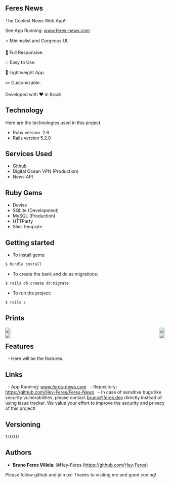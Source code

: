 ## Feres News

The Coolest News Web App!!

See App Running: www.feres-news.com

⭐ Minimalist and Gorgeous UI.

📱 Full Responsive.

💡 Easy to Use.

🍃 Lightweight App.

✏️ Customizable.

Developed with ❤️ in Brazil.


## Technology 

Here are the technologies used in this project.

* Ruby version  2.6
* Rails version 5.2.0

## Services Used

* Github
* Digital Ocean VPN (Production)
* News API

## Ruby Gems
* Devise
* SQLite (Development)
* MySQL (Production)
* HTTParty
* Slim Template

## Getting started

* To install gems:
```bash
$ bundle install
```
* To create the bank and do as migrations:
```bash
$ rails db:create db:migrate
```
* To run the project:
```bash
$ rails s
```
## Prints
<img align="left" src="https://github.com/Hey-Feres/Feres-News/blob/master/public/Print_1.png">
<img align="right" src="https://github.com/Hey-Feres/Feres-News/blob/master/public/Print_2.png">
<br/>
<img align="left" src="https://github.com/Hey-Feres/Feres-News/blob/master/public/Print_3.png">
<img align="right" src="https://github.com/Hey-Feres/Feres-News/blob/master/public/Print_4.png">


## Features

  - Here will be the features.


## Links

  - App Running: www.feres-news.com
  - Repository: https://github.com/Hey-Feres/Feres-News
  - In case of sensitive bugs like security vulnerabilities, please contact bruno@feres.dev directly instead of using issue tracker. We value your effort to improve the security and privacy of this project!


## Versioning

1.0.0.0

## Authors

* **Bruno Feres Villela**: @Hey-Feres (https://github.com/Hey-Feres)


Please follow github and join us!
Thanks to visiting me and good coding!
